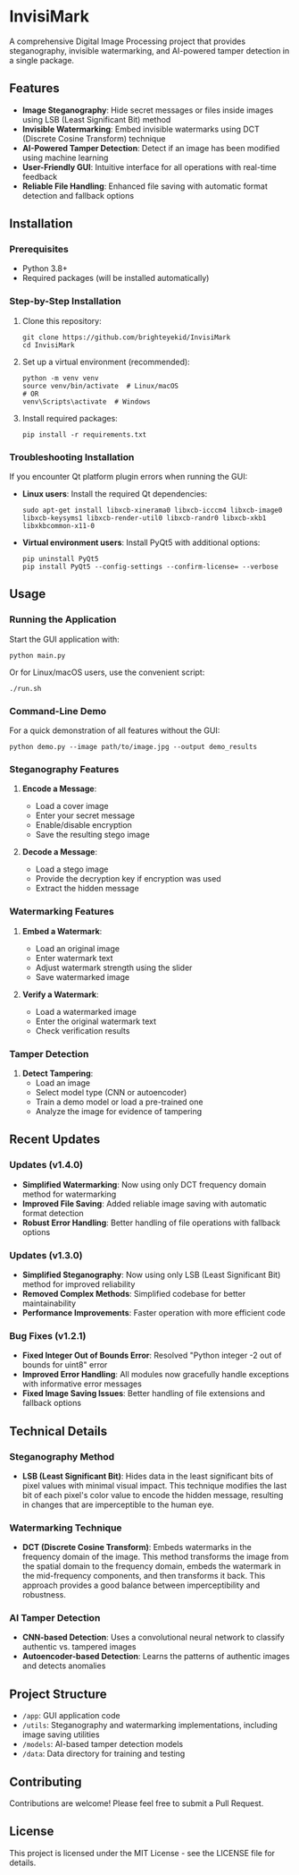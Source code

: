 # InvisiMark

A comprehensive Digital Image Processing project that provides steganography, invisible watermarking, and AI-powered tamper detection in a single package.

## Features

- **Image Steganography**: Hide secret messages or files inside images using LSB (Least Significant Bit) method
- **Invisible Watermarking**: Embed invisible watermarks using DCT (Discrete Cosine Transform) technique
- **AI-Powered Tamper Detection**: Detect if an image has been modified using machine learning
- **User-Friendly GUI**: Intuitive interface for all operations with real-time feedback
- **Reliable File Handling**: Enhanced file saving with automatic format detection and fallback options

## Installation

### Prerequisites

- Python 3.8+ 
- Required packages (will be installed automatically)

### Step-by-Step Installation

1. Clone this repository:
   ```
   git clone https://github.com/brighteyekid/InvisiMark
   cd InvisiMark
   ```

2. Set up a virtual environment (recommended):
   ```
   python -m venv venv
   source venv/bin/activate  # Linux/macOS
   # OR
   venv\Scripts\activate  # Windows
   ```

3. Install required packages:
   ```
   pip install -r requirements.txt
   ```

### Troubleshooting Installation

If you encounter Qt platform plugin errors when running the GUI:

- **Linux users**: Install the required Qt dependencies:
  ```
  sudo apt-get install libxcb-xinerama0 libxcb-icccm4 libxcb-image0 libxcb-keysyms1 libxcb-render-util0 libxcb-randr0 libxcb-xkb1 libxkbcommon-x11-0
  ```

- **Virtual environment users**: Install PyQt5 with additional options:
  ```
  pip uninstall PyQt5
  pip install PyQt5 --config-settings --confirm-license= --verbose
  ```

## Usage

### Running the Application

Start the GUI application with:
```
python main.py
```

Or for Linux/macOS users, use the convenient script:
```
./run.sh
```

### Command-Line Demo

For a quick demonstration of all features without the GUI:
```
python demo.py --image path/to/image.jpg --output demo_results
```

### Steganography Features

1. **Encode a Message**:
   - Load a cover image
   - Enter your secret message
   - Enable/disable encryption
   - Save the resulting stego image

2. **Decode a Message**:
   - Load a stego image
   - Provide the decryption key if encryption was used
   - Extract the hidden message

### Watermarking Features

1. **Embed a Watermark**:
   - Load an original image
   - Enter watermark text
   - Adjust watermark strength using the slider
   - Save watermarked image

2. **Verify a Watermark**:
   - Load a watermarked image
   - Enter the original watermark text
   - Check verification results

### Tamper Detection

1. **Detect Tampering**:
   - Load an image
   - Select model type (CNN or autoencoder)
   - Train a demo model or load a pre-trained one
   - Analyze the image for evidence of tampering

## Recent Updates

### Updates (v1.4.0)
- **Simplified Watermarking**: Now using only DCT frequency domain method for watermarking
- **Improved File Saving**: Added reliable image saving with automatic format detection 
- **Robust Error Handling**: Better handling of file operations with fallback options

### Updates (v1.3.0)
- **Simplified Steganography**: Now using only LSB (Least Significant Bit) method for improved reliability
- **Removed Complex Methods**: Simplified codebase for better maintainability
- **Performance Improvements**: Faster operation with more efficient code

### Bug Fixes (v1.2.1)
- **Fixed Integer Out of Bounds Error**: Resolved "Python integer -2 out of bounds for uint8" error
- **Improved Error Handling**: All modules now gracefully handle exceptions with informative error messages
- **Fixed Image Saving Issues**: Better handling of file extensions and fallback options

## Technical Details

### Steganography Method

- **LSB (Least Significant Bit)**: Hides data in the least significant bits of pixel values with minimal visual impact. This technique modifies the last bit of each pixel's color value to encode the hidden message, resulting in changes that are imperceptible to the human eye.

### Watermarking Technique

- **DCT (Discrete Cosine Transform)**: Embeds watermarks in the frequency domain of the image. This method transforms the image from the spatial domain to the frequency domain, embeds the watermark in the mid-frequency components, and then transforms it back. This approach provides a good balance between imperceptibility and robustness.

### AI Tamper Detection

- **CNN-based Detection**: Uses a convolutional neural network to classify authentic vs. tampered images
- **Autoencoder-based Detection**: Learns the patterns of authentic images and detects anomalies

## Project Structure

- `/app`: GUI application code
- `/utils`: Steganography and watermarking implementations, including image saving utilities
- `/models`: AI-based tamper detection models
- `/data`: Data directory for training and testing

## Contributing

Contributions are welcome! Please feel free to submit a Pull Request.

## License

This project is licensed under the MIT License - see the LICENSE file for details. 

